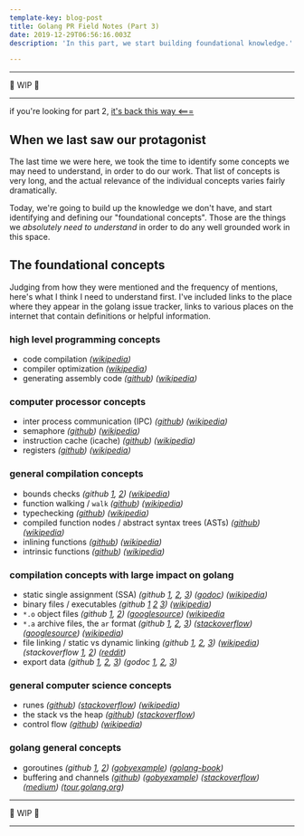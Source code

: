 ```yaml
---
template-key: blog-post
title: Golang PR Field Notes (Part 3)
date: 2019-12-29T06:56:16.003Z
description: 'In this part, we start building foundational knowledge.'

---
```


---

🚧 WIP 🚧

---

if you're looking for part 2, [it's back this way <===](https://lynncyrin.me/posts/2019-12-26-golang-pr-field-notes-part-2/)

## When we last saw our protagonist

The last time we were here, we took the time to identify some concepts we may need to understand, in order to do our work. That list of concepts is very long, and the actual relevance of the individual concepts varies fairly dramatically.

Today, we're going to build up the knowledge we don't have, and start identifying and defining our "foundational concepts". Those are the things we _absolutely need to understand_ in order to do any well grounded work in this space.

## The foundational concepts

Judging from how they were mentioned and the frequency of mentions, here's what I think I need to understand first. I've included links to the place where they appear in the golang issue tracker, links to various places on the internet that contain definitions or helpful information.

### high level programming concepts

- code compilation _([wikipedia](https://en.wikipedia.org/wiki/Compiler))_
- compiler optimization _([wikipedia](https://en.wikipedia.org/wiki/Optimizing_compiler))_
- generating assembly code _([github](https://github.com/golang/go/issues/17566)) ([wikipedia](https://en.wikipedia.org/wiki/Code_generation_(compiler)))_

### computer processor concepts

- inter process communication (IPC) _([github](https://github.com/golang/go/issues/15734#issuecomment-220172384)) ([wikipedia](https://en.wikipedia.org/wiki/Inter-process_communication))_
- semaphore _([github](https://github.com/golang/go/issues/15734#issuecomment-220172384)) ([wikipedia](https://en.wikipedia.org/wiki/Semaphore_(programming)))_
- instruction cache (icache) _([github](https://github.com/golang/go/issues/29067#issuecomment-443887583)) ([wikipedia](https://en.wikipedia.org/wiki/CPU_cache#ICACHE))_
- registers _([github](https://github.com/golang/go/issues/25999#issuecomment-399196221)) ([wikipedia](https://en.wikipedia.org/wiki/Processor_register))_


### general compilation concepts

- bounds checks _(github [1](https://github.com/golang/go/issues/17566), [2](https://github.com/golang/go/issues/25862)) ([wikipedia](https://en.wikipedia.org/wiki/Bounds_checking))_
- function walking / `walk` _([github](https://github.com/golang/go/issues/15734)) ([wikipedia](https://en.wikipedia.org/wiki/Interpreter_(computing)))_
- typechecking _([github](https://github.com/golang/go/issues/15756)) ([wikipedia](https://en.wikipedia.org/wiki/Type_system))_
- compiled function nodes / abstract syntax trees (ASTs) _([github](https://github.com/golang/go/issues/17566)) ([wikipedia](https://en.wikipedia.org/wiki/Abstract_syntax_tree))_
- inlining functions _([github](https://github.com/golang/go/issues/17566)) ([wikipedia](https://en.wikipedia.org/wiki/Inline_expansion))_
- intrinsic functions _([github](https://github.com/golang/go/issues/17566#issuecomment-417111586)) ([wikipedia](https://en.wikipedia.org/wiki/Intrinsic_function))_

### compilation concepts with large impact on golang

- static single assignment (SSA) _(github [1](https://github.com/golang/go/issues/8893#issuecomment-134458436), [2](https://github.com/golang/go/issues/15736#issue-155612156), [3](https://github.com/golang/go/issues/17566#issuecomment-256149722)) ([godoc](https://godoc.org/golang.org/x/tools/go/ssa)) ([wikipedia](https://en.wikipedia.org/wiki/Static_single_assignment_form))_
- binary files / executables _(github [1](https://github.com/golang/go/issues/4719#issuecomment-66074026) [2](https://github.com/golang/go/issues/4719#issuecomment-470268217) [3](https://github.com/golang/go/issues/20070#issuecomment-296292391)) ([wikipedia](https://en.wikipedia.org/wiki/Executable))_
- `*.o` object files _(github [1](https://github.com/golang/go/issues/4719#issuecomment-144125808), [2](https://github.com/golang/go/issues/15734#issuecomment-339211682)) ([googlesource](https://go.googlesource.com/proposal/+/master/design/14386-zip-package-archives.md)) ([wikipedia](https://en.wikipedia.org/wiki/Object_file)_
- `*.a` archive files, the `ar` format _(github [1](https://github.com/golang/go/issues/4719), [2](https://github.com/golang/go/issues/15681#issuecomment-380967328), [3](https://github.com/golang/go/issues/15734#issuecomment-220173676)) ([stackoverflow](https://stackoverflow.com/questions/15551293/what-are-a-files-in-go)) ([googlesource](https://go.googlesource.com/proposal/+/master/design/14386-zip-package-archives.md)) ([wikipedia](https://en.wikipedia.org/wiki/Ar_(Unix)))_
- file linking / static vs dynamic linking _(github [1](https://github.com/golang/go/issues/14271), [2](https://github.com/golang/go/issues/4719#issuecomment-144125808), [3](https://github.com/golang/go/issues/15681#issuecomment-240319812)) ([wikipedia](https://en.wikipedia.org/wiki/Static_library)) (stackoverflow [1](https://stackoverflow.com/questions/26418883/golang-how-to-link-c-objects-using-cgo-ofiles), [2](https://stackoverflow.com/questions/1993390/static-linking-vs-dynamic-linking)) ([reddit](https://www.reddit.com/r/golang/comments/53nl4b/why_all_go_binaries_are_staticallylinked/))_
- export data _(github [1](https://github.com/golang/go/issues/15752), [2](https://github.com/golang/go/issues/15734), [3](https://github.com/golang/go/issues/20070)) (godoc [1](https://godoc.org/golang.org/x/tools/go/internal/gcimporter), [2](https://godoc.org/golang.org/x/tools/go/gcexportdata), [3](https://godoc.org/golang.org/x/tools/cmd/godex))_

### general computer science concepts

- runes _([github](https://github.com/golang/go/issues/27148#issuecomment-415131187)) ([stackoverflow](https://stackoverflow.com/questions/19310700/what-is-a-rune)) ([wikipedia](https://en.wikipedia.org/wiki/Runes))_
- the stack vs the heap _([github](https://github.com/golang/go/issues/25999#issuecomment-400841088)) ([stackoverflow](https://stackoverflow.com/questions/79923/what-and-where-are-the-stack-and-heap))_
- control flow _([github](https://github.com/golang/go/issues/17566#issuecomment-385211150)) ([wikipedia](https://en.wikipedia.org/wiki/Control_flow))_

### golang general concepts

- goroutines _(github [1](https://github.com/golang/go/issues/27345), [2](https://github.com/golang/go/issues/25999#issuecomment-400843932)) ([gobyexample](https://gobyexample.com/goroutines)) ([golang-book](https://www.golang-book.com/books/intro/10))_
- buffering and channels _([github](https://github.com/golang/go/issues/27345#issuecomment-419254790)) ([gobyexample](https://gobyexample.com/channel-buffering)) ([stackoverflow](https://stackoverflow.com/questions/22747711/what-is-the-use-of-buffered-channels-in-go)) ([medium](https://medium.com/capital-one-tech/buffered-channels-in-go-what-are-they-good-for-43703871828)) ([tour.golang.org](https://tour.golang.org/concurrency/3))_

---

🚧 WIP 🚧

---
